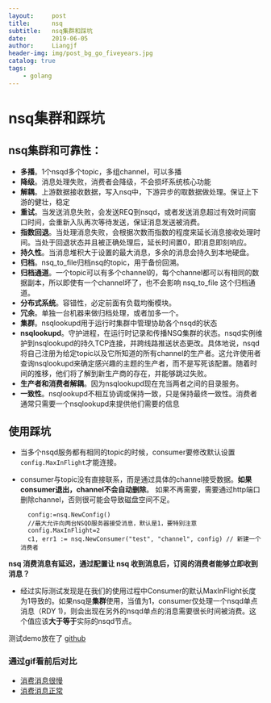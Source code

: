```yaml
---
layout:     post                  
title:      nsq
subtitle:   nsq集群和踩坑
date:       2019-06-05
author:     Liangjf                  
header-img: img/post_bg_go_fiveyears.jpg
catalog: true                      
tags:                       
    - golang
---
```


# nsq集群和踩坑

## nsq集群和可靠性：

- **多播**。1个nsqd多个topic，多组channel，可以多播
- **降级**。消息处理失败，消费者会降级，不会损坏系统核心功能
- **解耦**。上游数据接收数据，写入nsq中，下游异步的取数据做处理。保证上下游的健壮，稳定
- **重试**。当发送消息失败，会发送REQ到nsqd，或者发送消息超过有效时间窗口时间，会重新入队再次等待发送，保证消息发送被消费。
- **指数回退**。当处理消息失败，会根据次数而指数的程度来延长消息接收处理时间。当处于回退状态并且被正确处理后，延长时间置0，即消息即刻响应。
- **持久性**。当消息堆积大于设置的最大消息，多余的消息会持久到本地硬盘。
- **归档**。nsq_to_file归档nsq的topic，用于备份回溯。
- **归档通道**。一个topic可以有多个channel的，每个channel都可以有相同的数据副本，所以即使有一个channel坏了，也不会影响 nsq_to_file 这个归档通道。
- **分布式系统**。容错性，必定前面有负载均衡模块。
- **冗余**。单独一台机器来做归档处理，或者加多一个。
- **集群**。nsqlookupd用于运行时集群中管理协助各个nsqd的状态
- **nsqlookupd**。守护进程，在运行时记录和传播NSQ集群的状态。nsqd实例维护到nsqlookupd的持久TCP连接，并跨线路推送状态更改。具体地说，nsqd将自己注册为给定topic以及它所知道的所有channel的生产者。这允许使用者查询nsqlookupd来确定感兴趣的主题的生产者，而不是写死该配置。随着时间的推移，他们将了解到新生产商的存在，并能够跳过失败。
- **生产者和消费者解耦**。因为nsqlookupd现在充当两者之间的目录服务。
- **一致性**。nsqlookupd不相互协调或保持一致，只是保持最终一致性。消费者通常只需要一个nsqlookupd来提供他们需要的信息

## 使用踩坑

- 当多个nsqd服务都有相同的topic的时候，consumer要修改默认设置`config.MaxInFlight`才能连接。
- consumer与topic没有直接联系，而是通过具体的channel接受数据。**如果consumer退出，channel不会自动删除**。 如果不再需要，需要通过http端口删除channel，否则很可能会导致磁盘空间不足。

        config:=nsq.NewConfig() 
        //最大允许向两台NSQD服务器接受消息，默认是1，要特别注意 
        config.MaxInFlight=2
        c1, err1 := nsq.NewConsumer("test", "channel", config) // 新建一个消费者


**nsq 消费消息有延迟，通过配置让 nsq 收到消息后，订阅的消费者能够立即收到消息？**

- 经过实际测试发现是在我们的使用过程中Consumer的默认MaxInFlight长度为1导致的。如果nsq是**集群**使用，当值为1，consumer仅处理一个nsqd单点消息（RDY 1)，则会出现在另外的nsqd单点的消息需要很长时间被消费。这个值应该**大于等于**实际的nsqd节点。

测试demo放在了 [github](https://github.com/liangjfblue/TestNsqColony)

### 通过gif看前后对比
- [消费消息很慢](https://github.com/liangjfblue/liangjfblue.github.io/blob/master/img/post_nsq_error.gif?raw=true)
- [消费消息正常](https://github.com/liangjfblue/liangjfblue.github.io/blob/master/img/post_nsq_ok.gif?raw=true)